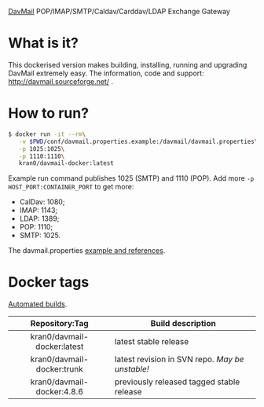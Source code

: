 [DavMail](http://davmail.sourceforge.net/) POP/IMAP/SMTP/Caldav/Carddav/LDAP Exchange Gateway

# What is it?

This dockerised version makes building, installing, running and upgrading DavMail extremely easy.
The information, code and support: http://davmail.sourceforge.net/ .

# How to run?

```bash
$ docker run -it --rm\
   -v $PWD/conf/davmail.properties.example:/davmail/davmail.properties\
   -p 1025:1025\
   -p 1110:1110\
   kran0/davmail-docker:latest
```

Example run command publishes 1025 (SMTP) and 1110 (POP).
Add more `-p HOST_PORT:CONTAINER_PORT` to get more:

- CalDav: 1080;
- IMAP:   1143;
- LDAP:   1389;
- POP:    1110;
- SMTP:   1025.

The davmail.properties [example and references](http://davmail.sourceforge.net/serversetup.html).

# Docker tags

[Automated builds](https://hub.docker.com/r/kran0/davmail-docker/tags/).

| Repository:Tag | Build description  |
|:-:|---|
| kran0/davmail-docker:latest | latest stable release                           |
| kran0/davmail-docker:trunk  | latest revision in SVN repo. *May be unstable!* |
| kran0/davmail-docker:4.8.6  | previously released tagged stable release       |
